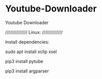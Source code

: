 # Youtube-Downloader
Youtube Downloader 

//////////////
Linux:
/////////////

Install dependencies:

sudo apt install xclip xsel

pip3 install pytube

pip3 install argparser
